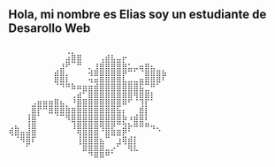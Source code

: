 ## Hola, mi nombre es Elias soy un estudiante de Desarollo Web

<pre>
⠀⠀⠀⠀⠀⠀⠀⠀⠀⠀⢀⡀⠀⠀⠀⠀⠀⠀⠀⠀⠀⠀⠀⠀⠀⠀⠀
⠀⠀⠀⠀⠀⠀⠀⠀⠀⠀⣴⣿⣿⠀⠀⠀⢠⣾⣧⣤⡖⠀⠀⠀⠀⠀⠀⠀
⠀⠀⠀⠀⠀⠀⠀⠀⢀⣼⠋⠀⠉⠀⢄⣸⣿⣿⣿⣿⣿⣥⡤⢶⣿⣦⣀⡀
⠀⠀⠀⠀⠀⠀⠀⠀⣿⣿⡆⠀⠀⠀⣙⣛⣿⣿⣿⣿⡏⠀⠀⣀⣿⣿⣿⡟
⠀⠀⠀⠀⠀⠀⠀⠀⠙⠻⠷⣦⣤⣤⣬⣽⣿⣿⣿⣿⣿⣿⣿⣟⠛⠿⠋⠀
⠀⠀⠀⠀⠀⠀⠀⠀⠀⠀⠀⢀⣴⠋⣿⣿⣿⣿⣿⣿⣿⣿⢿⣿⣿⡆⠀⠀
⠀⠀⠀⠀⣠⣶⣶⣶⣿⣦⡀⠘⣿⣿⣿⣿⣿⣿⣿⣿⠿⠋⠈⢹⡏⠁⠀⠀
⠀⠀⠀⢀⣿⡏⠉⠿⢿⣿⣿⣿⣿⣿⣿⣿⣿⣿⣿⣷⡆⠀⢀⣿⡇⠀⠀⠀
⠀⠀⠀⢸⣿⠀⠀⠀⠀⠀⠙⢿⣿⣿⣿⣿⣿⣿⣿⣿⣟⡘⣿⣿⣃⠀⠀⠀
⣴⣷⣀⣸⣿⠀⠀⠀⠀⠀⠀⠘⣿⣿⣿⣿⠹⣿⣯⣤⣾⠏⠉⠉⠉⠙⠢⠀
⠈⠙⢿⣿⡟⠀⠀⠀⠀⠀⠀⠀⢸⣿⣿⣿⣄⠛⠉⢩⣷⣴⡆⠀⠀⠀⠀⠀
⠀⠀⠀⠋⠀⠀⠀⠀⠀⠀⠀⠀⠈⣿⣿⣿⣿⣀⡠⠋⠈⢿⣇⠀⠀⠀⠀⠀
⠀⠀⠀⠀⠀⠀⠀⠀⠀⠀⠀⠀⠀⠀⠙⠿⠿⠛⠁⠀⠀⠀⠀⠀⠀⠀⠀⠀
    </pre>
